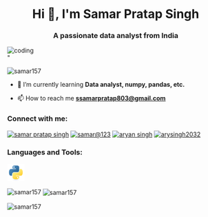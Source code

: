 <h1 align="center">Hi 👋, I'm Samar Pratap Singh</h1>
<h3 align="center">A passionate data analyst from India</h3>

<img align="right" alt="coding" width="524" src="https://github.com/user-attachments/assets/2847ba5b-ea96-4829-b16b-c090073bd2c7">


"

<p align="left"> <img src="https://komarev.com/ghpvc/?username=samar157&label=Profile%20views&color=0e75b6&style=flat" alt="samar157" /> </p>

- 🌱 I’m currently learning **Data analyst, numpy, pandas, etc.**

- 📫 How to reach me **ssamarpratap803@gmail.com**

<h3 align="left">Connect with me:</h3>
<p align="left">
<a href="https://linkedin.com/in/samar pratap singh" target="blank"><img align="center" src="https://raw.githubusercontent.com/rahuldkjain/github-profile-readme-generator/master/src/images/icons/Social/linked-in-alt.svg" alt="samar pratap singh" height="30" width="40" /></a>
<a href="https://kaggle.com/samar@123" target="blank"><img align="center" src="https://raw.githubusercontent.com/rahuldkjain/github-profile-readme-generator/master/src/images/icons/Social/kaggle.svg" alt="samar@123" height="30" width="40" /></a>
<a href="https://fb.com/aryan singh" target="blank"><img align="center" src="https://raw.githubusercontent.com/rahuldkjain/github-profile-readme-generator/master/src/images/icons/Social/facebook.svg" alt="aryan singh" height="30" width="40" /></a>
<a href="https://instagram.com/arysingh2032" target="blank"><img align="center" src="https://raw.githubusercontent.com/rahuldkjain/github-profile-readme-generator/master/src/images/icons/Social/instagram.svg" alt="arysingh2032" height="30" width="40" /></a>
</p>

<h3 align="left">Languages and Tools:</h3>
<p align="left"> <a href="https://www.python.org" target="_blank" rel="noreferrer"> <img src="https://raw.githubusercontent.com/devicons/devicon/master/icons/python/python-original.svg" alt="python" width="40" height="40"/> </a> </p>

<p><img align="left" src="https://github-readme-stats.vercel.app/api/top-langs?username=samar157&show_icons=true&locale=en&layout=compact" alt="samar157" /></p>

<p>&nbsp;<img align="center" src="https://github-readme-stats.vercel.app/api?username=samar157&show_icons=true&locale=en" alt="samar157" /></p>

<p><img align="center" src="https://github-readme-streak-stats.herokuapp.com/?user=samar157&" alt="samar157" /></p>

